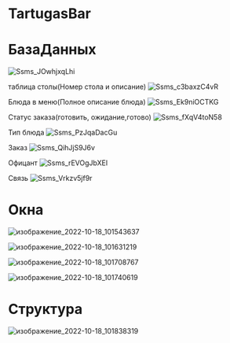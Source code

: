 # TartugasBar

<h1>БазаДанных</h1>

<body>

![Ssms_JOwhjxqLhi](https://user-images.githubusercontent.com/80753741/196359429-36047095-eae0-4d01-b2c9-91b2a570e1a4.png)


<p1>таблица столы(Номер стола и описание)</p1>
![Ssms_c3baxzC4vR](https://user-images.githubusercontent.com/80753741/196359911-fa35134c-6c5b-4cca-a82c-213888014517.png)

<p1>Блюда в меню(Полное описание блюда)</p1>
![Ssms_Ek9niOCTKG](https://user-images.githubusercontent.com/80753741/196359915-5f2efdce-3116-40c8-b6a5-672eb7dd3d9d.png)

<p1>Статус заказа(готовить, ожидание,готово)</p1>
![Ssms_fXqV4toN58](https://user-images.githubusercontent.com/80753741/196359916-bb889c47-1e34-4aa3-8fba-5602fd9adf8e.png)

<p1>Тип блюда</p1>
![Ssms_PzJqaDacGu](https://user-images.githubusercontent.com/80753741/196359917-d3e304a8-6621-4b94-a1ae-3166b7770b56.png)

<p1>Заказ</p1>
![Ssms_QihJjS9J6v](https://user-images.githubusercontent.com/80753741/196359919-4d3b5852-31a0-41dc-bb12-a5d5277f2894.png)

<p1>Офицант</p1>
![Ssms_rEVOgJbXEl](https://user-images.githubusercontent.com/80753741/196359922-c501baec-e454-41d5-908c-ca0559b00879.png)

<p1>Связь</p1>
![Ssms_Vrkzv5jf9r](https://user-images.githubusercontent.com/80753741/196359924-0682d3bc-4a36-4670-9711-6856dc1073fe.png)
<h1>Окна</h1>

![изображение_2022-10-18_101543637](https://user-images.githubusercontent.com/80753741/196362003-20e12c4d-6a5c-466f-b67e-99ab5ca4d526.png)

![изображение_2022-10-18_101631219](https://user-images.githubusercontent.com/80753741/196362201-c7b2e796-a5b3-4630-986e-a84dad6d13b9.png)

![изображение_2022-10-18_101708767](https://user-images.githubusercontent.com/80753741/196362354-f01cdf92-61b3-459d-a24f-25b8ab0dccf5.png)

![изображение_2022-10-18_101740619](https://user-images.githubusercontent.com/80753741/196362461-99e14c60-3576-46c0-abbe-f1d79715f433.png)


<h1>Структура</h1>

![изображение_2022-10-18_101838319](https://user-images.githubusercontent.com/80753741/196362703-a09a3460-23ae-4371-852c-8360f288971e.png)

</body>
